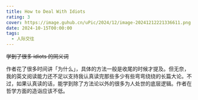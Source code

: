 ```yaml
---
title: How to Deal With Idiots
rating: 3
cover: https://image.guhub.cn/uPic/2024/12/image-20241212221336611.png
date: 2024-10-15T00:00:00
tags:
  - 人际交往
---
```


~~学到了很多 idiots 的同义词~~

作者花了很多时间讲「为什么」，具体的方法一般是收尾的时候才提及。但无奈，我的英文阅读能力还不足以支持我认真读完那些多少有些弯弯绕绕的长篇大论。不过，如果认真读的话，能学到除了方法论以外的很多为人处世的底层逻辑。作者在哲学方面的造诣应该不低。
